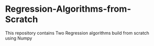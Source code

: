 # Regression-Algorithms-from-Scratch
This repository contains Two Regression algorithms build from scratch using Numpy
